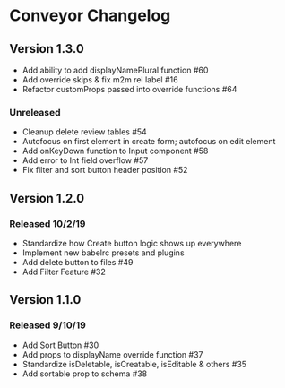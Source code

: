 # Conveyor Changelog

## Version 1.3.0

-   Add ability to add displayNamePlural function #60
-   Add override skips & fix m2m rel label #16
-   Refactor customProps passed into override functions #64

### Unreleased

-   Cleanup delete review tables #54
-   Autofocus on first element in create form; autofocus on edit element
-   Add onKeyDown function to Input component #58
-   Add error to Int field overflow #57
-   Fix filter and sort button header position #52

## Version 1.2.0

### Released 10/2/19
-   Standardize how Create button logic shows up everywhere
-   Implement new babelrc presets and plugins
-   Add delete button to files #49
-   Add Filter Feature #32


## Version 1.1.0

### Released 9/10/19
-   Add Sort Button #30
-   Add props to displayName override function #37
-   Standardize isDeletable, isCreatable, isEditable & others #35
-   Add sortable prop to schema #38
